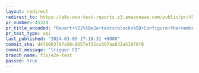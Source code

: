 ```yaml
---
layout: redirect
redirect_to: https://a8c-woo-test-reports.s3.amazonaws.com/public/pr/45324/api/index.html
pr_number: 45324
pr_title_encoded: "Revert+%22%5Be2e+tests+blocks%5D+Configure+the+number+of+shards+for+each+ma%E2%80%A6"
pr_test_type: api
last_published: "2024-03-05 17:18:31 +0000"
commit_sha: d476083707a56c9657ef55cc667aa832a53970f8
commit_message: "trigger CI"
branch_name: fix/e2e-test
passed: true
---
```

